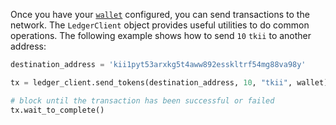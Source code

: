 Once you have your [`wallet`](wallets-and-keys.md) configured, you can send transactions to the network. The `LedgerClient` object provides useful utilities to do common operations. The following example shows how to send `10` `tkii` to another address:

```python
destination_address = 'kii1pyt53arxkg5t4aww892esskltrf54mg88va98y'

tx = ledger_client.send_tokens(destination_address, 10, "tkii", wallet)

# block until the transaction has been successful or failed
tx.wait_to_complete()
```
